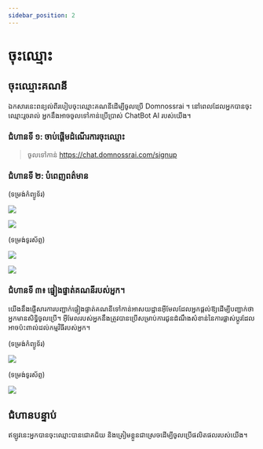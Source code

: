 ```yaml
---
sidebar_position: 2
---
```


# ចុះឈ្មោះ

## ចុះឈ្មោះគណនី

ឯកសារនេះពន្យល់ពីរបៀបចុះឈ្មោះគណនីដើម្បីចូលប្រើ Domnossrai ។ 
នៅពេលដែលអ្នកបានចុះឈ្មោះរួចរាល់ អ្នកនឹងអាចចូលទៅកាន់ប្រើប្រាស់ ChatBot AI របស់យើង។

### ជំហានទី ១: ចាប់ផ្តើមដំណើរការចុះឈ្មោះ

> ចូលទៅកាន់ https://chat.domnossrai.com/signup

### ជំហានទី ២: បំពេញពត៌មាន

(ទម្រង់កំ​ព្យូ​ទ័​រ)

![](../../../../../static/img/desktop-kh/signup-page-kh.png)

![](../../../../../static/img/desktop-kh/check-mail-page-kh.png)

(ទម្រង់ទូរស័ព្ទ)

![](../../../../../static/img/mobile-kh/mobile-signup-page-kh.png)

![](../../../../../static/img/mobile-kh/mobile-check-mail-page-kh.png)

### ជំហានទី ៣៖ ផ្ទៀងផ្ទាត់គណនីរបស់អ្នក។
យើង​នឹង​ផ្ញើ​សារការ​បញ្ជាក់​ផ្ទៀងផ្ទាត់​គណនីទៅ​កាន់​អាសយដ្ឋាន​អ៊ីមែល​ដែល​អ្នក​ផ្តល់​ឱ្យ​ដើម្បី​បញ្ជាក់​ថា​អ្នក​មាន​សិទ្ធិ​ចូល​ប្រើ។ អ៊ីមែលរបស់អ្នកនឹងត្រូវបានប្រើសម្រាប់ការជូនដំណឹងសំខាន់នៃការផ្លាស់ប្តូរដែលអាចប៉ះពាល់ដល់កម្មវិធីរបស់អ្នក។

(ទម្រង់កំ​ព្យូ​ទ័​រ)

![](../../../../../static/img/desktop-kh/confirm-mail.png)

(ទម្រង់ទូរស័ព្ទ)

![](../../../../../static/img/mobile-kh/mobile-confirm-mail.png)

## ជំហាន​បន្ទាប់
ឥឡូវ​នេះ​អ្នក​បាន​ចុះឈ្មោះបានជោគជ័យ និង​ត្រៀម​ខ្លួន​ជា​ស្រេច​ដើម្បី​ចូល​ប្រើ​ផលិតផល​របស់​យើង។